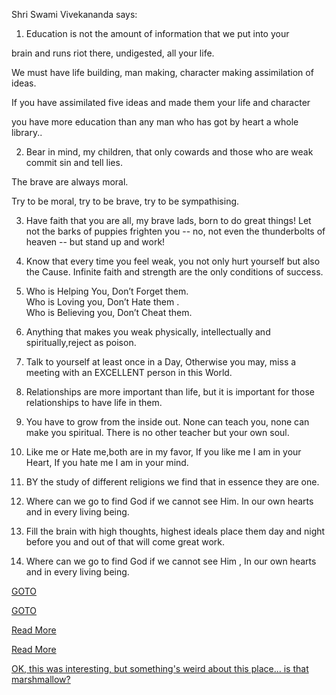 ﻿Shri Swami Vivekananda says:


1. Education is not the amount of information that we put into your 

brain and runs riot there, undigested, all your life.

We must have life building, man making, character making assimilation of ideas.

If you have assimilated five ideas and made them your life and character

you have more education than any man who has got by heart a whole library..




2. Bear in mind, my children, that only cowards and those who are weak commit sin and tell lies. 

The brave are always moral. 

Try to be moral, try to be brave, try to be sympathising. 




3. Have faith that you are all, my brave lads, born to do great things! 
Let not the barks of puppies frighten you -- no, 
not even the thunderbolts of heaven -- but stand up and work!




4. Know that every time you feel weak, you not only hurt yourself but also the Cause. 
   Infinite faith and strength are the only conditions of success.




5. Who is Helping You, Don’t Forget them.  
   Who is Loving you, Don’t Hate them .   
   Who is Believing you, Don’t Cheat them.

6. Anything that makes you weak physically, intellectually
   and spiritually,reject as poison. 

7. Talk to yourself at  least  once in a Day, Otherwise you may,
   miss a meeting with an EXCELLENT person in this World.

8. Relationships are more important than life,
   but it is important for those relationships to have life in them. 


9. You have to grow from the inside out. 
   None can teach you, none can make you spiritual. 
   There is no other teacher but your own soul.

10. Like me or Hate me,both are in my favor,
	  If you like me I am in your Heart,
	  If you hate me I am in your mind. 

11. BY the study of different religions we find that in essence they are one. 

12. Where can we go to find God if we cannot see Him.
    In our own hearts and in every living being.


13. Fill the brain with high thoughts, highest ideals place them
	day and night before you and out of that  will come great work.

14. Where can we go to find God if we cannot see Him ,
    In our own hearts and in every living being.

[GOTO](http://isha.sadhguru.org/blog/sadhguru/masters-words/stories-swami-vivekananda-life-inspired/)

[GOTO](https://www.youtube.com/channel/UCKCv-eq-3qMSfWJ8076YaDg)

[Read More](http://www.awakeningindia.org/life/Teachings.aspx)

[Read More](http://rishikajain.com/2014/01/11/top-ten-famous-quotes-of-swami-vivekananda/)

[OK, this was interesting, but something's weird about this place... is that marshmallow?](../../marshmallow.md)
